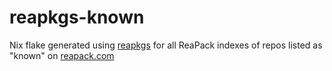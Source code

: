 # reapkgs-known

Nix flake generated using [reapkgs](https://github.com/silvarc141/reapkgs) for all ReaPack indexes of repos listed as "known" on [reapack.com](https://reapack.com/repos.txt)
